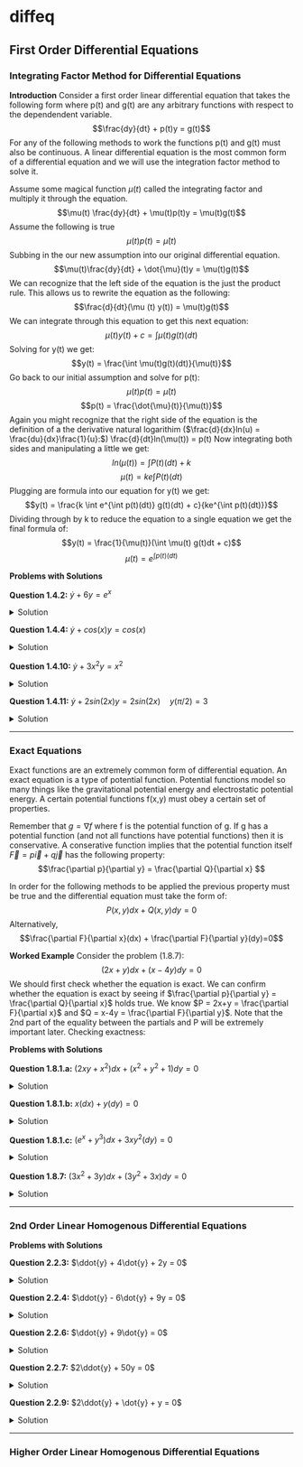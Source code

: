 # diffeq

## First Order Differential Equations

### Integrating Factor Method for Differential Equations

**Introduction**
Consider a first order linear differential equation that takes the following form where p(t) and g(t) are any arbitrary functions with respect to the dependendent variable. 
$$\frac{dy}{dt} + p(t)y = g(t)$$
For any of the following methods to work the functions p(t) and g(t) must also be continuous. A linear differential equation is the most common form of a differential equation and we will use the integration factor method to solve it.

Assume some magical function $\mu(t)$ called the integrating factor and multiply it through the equation.
$$\mu(t) \frac{dy}{dt} + \mu(t)p(t)y = \mu(t)g(t)$$
Assume the following is true
$$\mu(t)p(t) = \dot{\mu}(t)$$
Subbing in the our new assumption into our original differential equation.
$$\mu(t)\frac{dy}{dt} + \dot{\mu}(t)y = \mu(t)g(t)$$
We can recognize that the left side of the equation is the just the product rule. This allows us to rewrite the equation as the following:
$$\frac{d}{dt}(\mu (t) y(t)) = \mu(t)g(t)$$
We can integrate through this equation to get this next equation:
$$\mu(t)y(t) + c = \int \mu(t)g(t)(dt)$$
Solving for y(t) we get:
$$y(t) = \frac{\int \mu(t)g(t)(dt)}{\mu(t)}$$
Go back to our initial assumption and solve for p(t):
$$\mu(t)p(t) = \dot{\mu}(t)$$
$$p(t) = \frac{\dot{\mu}(t)}{\mu(t)}$$
Again you might recognize that the right side of the equation is the definition of a the derivative natural logarithim ($\frac{d}{dx}ln(u) = \frac{du}{dx}\frac{1}{u}:$)
\frac{d}{dt}ln(\mu(t)) = p(t)
Now integrating both sides and manipulating a little we get:
$$ln(\mu (t)) = \int P(t)(dt) + k$$
$$\mu(t) = ke{\int P(t)(dt)}$$
Plugging are formula into our equation for y(t) we get:
$$y(t) = \frac{k \int e^{\int p(t)(dt)} g(t)(dt) + c}{ke^{\int p(t)(dt)}}$$
Dividing through by k to reduce the equation to a single equation we get the final formula of:
$$y(t) = \frac{1}{\mu(t)}(\int \mu(t) g(t)dt + c)$$
$$\mu(t) = e^{\int p(t)(dt)}$$

**Problems with Solutions**

**Question 1.4.2:**  $\dot{y} + 6y = e^{x}$
<details>
  <summary>Solution</summary>
  <img src="https://github.com/sackn/diffeq/blob/main/Images/intFactor/image1.png" alt="1.4.2">
</details>

**Question 1.4.4:**  $\dot{y} + cos(x)y = cos(x)$
<details>
  <summary>Solution</summary>
  <img src="https://github.com/sackn/diffeq/blob/main/Images/intFactor/image3.png" alt="1.4.4">
</details>

**Question 1.4.10:**  $\dot{y}+ 3x^{2}y = x^{2}$
<details>
  <summary>Solution</summary>
  <img src="https://github.com/sackn/diffeq/blob/main/Images/intFactor/image2.png" alt="1.4.10">
</details>

**Question 1.4.11:**  $\dot{y} + 2sin(2x)y = 2sin(2x) \quad y(\pi/2) = 3$
<details>
  <summary>Solution</summary>
  <img src="https://github.com/sackn/diffeq/blob/main/Images/intFactor/image4.png" alt="1.4.11">
</details>

<hr>

### Exact Equations
Exact functions are an extremely common form of differential equation. An exact equation is a type of potential function. Potential functions model so many things like the gravitational potential energy and electrostatic potential energy. A certain potential functions f(x,y) must obey a certain set of properties.

Remember that $g = \nabla f$  where f is the potential function of g. If g has a potential function (and not all functions have potential functions) then it is conservative. A conserative function implies that the potential function itself $\vec{F} = p\vec{i} + q\vec{j}$ has the following property:
$$\frac{\partial p}{\partial y} = \frac{\partial Q}{\partial x} $$

In order for the following methods to be applied the previous property must be true and the differential equation must take the form of:
$$P(x,y)dx + Q(x,y)dy = 0$$
Alternatively,
$$\frac{\partial F}{\partial x}(dx) + \frac{\partial F}{\partial y}(dy)=0$$

**Worked Example**
Consider the problem (1.8.7): 
$$(2x+y)dx + (x-4y)dy = 0$$
We should first check whether the equation is exact. We can confirm whether the equation is exact by seeing if $\frac{\partial p}{\partial y} = \frac{\partial Q}{\partial x}$ holds true. We know $P = 2x+y = \frac{\partial F}{\partial x}$ and $Q = x-4y = \frac{\partial F}{\partial y}$. Note that the 2nd part of the equality between the partials and P will be extremely important later. Checking exactness:


**Problems with Solutions**

**Question 1.8.1.a:**  $(2xy+x^{2})dx + (x^{2}+y^{2}+1)dy = 0$
<details>
  <summary>Solution</summary>
  <img src="https://github.com/sackn/diffeq/blob/main/Images/exact/image4.png" alt="1.8.1.a">
</details>

**Question 1.8.1.b:**  $x(dx) + y(dy) = 0$
<details>
  <summary>Solution</summary>
  <img src="https://github.com/sackn/diffeq/blob/main/Images/exact/image3.png" alt="1.8.1.b">
</details>

**Question 1.8.1.c:**  $(e^{x}+y^{3})dx + 3xy^2(dy) = 0$
<details>
  <summary>Solution</summary>
  <img src="https://github.com/sackn/diffeq/blob/main/Images/exact/image2.png" alt="1.8.1.c">
</details>

**Question 1.8.7:**  $(3x^{2}+3y)dx+(3y^2+3x)dy = 0$
<details>
  <summary>Solution</summary>
  <img src="https://github.com/sackn/diffeq/blob/main/Images/exact/image1.png" alt="1.8.7">
</details>

<hr>

### 2nd Order Linear Homogenous Differential Equations

**Problems with Solutions**

**Question 2.2.3:** $\ddot{y}  + 4\dot{y} + 2y = 0$
<details>
  <summary>Solution</summary>
  <img src="https://github.com/sackn/diffeq/blob/main/Images/2ndorder/image4.png" alt="2.2.4">
</details>

**Question 2.2.4:** $\ddot{y} - 6\dot{y} + 9y = 0$
<details>
  <summary>Solution</summary>
  <img src="https://github.com/sackn/diffeq/blob/main/Images/2ndorder/image1.png" alt="2.2.4">
</details>

**Question 2.2.6:** $\ddot{y} + 9\dot{y} =  0$
<details>
  <summary>Solution</summary>
  <img src="https://github.com/sackn/diffeq/blob/main/Images/2ndorder/image2.png" alt="2.2.6">
</details>

**Question 2.2.7:** $2\ddot{y} + 50y = 0$
<details>
  <summary>Solution</summary>
  <img src="https://github.com/sackn/diffeq/blob/main/Images/2ndorder/image5.png" alt="2.2.4">
</details>

**Question 2.2.9:** $2\ddot{y} + \dot{y} + y = 0$
<details>
  <summary>Solution</summary>
  <img src="https://github.com/sackn/diffeq/blob/main/Images/2ndorder/image3.png" alt="2.2.8">
</details>



<hr>

### Higher Order Linear Homogenous Differential Equations

